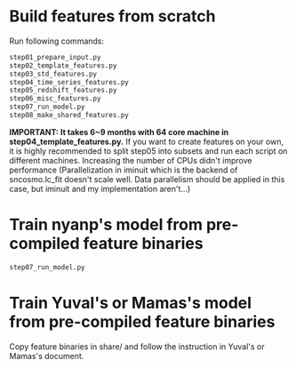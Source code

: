 

# Build features from scratch
Run following commands:

```bash
step01_prepare_input.py
step02_template_features.py
step03_std_features.py
step04_time_series_features.py
step05_redshift_features.py
step06_misc_features.py
step07_run_model.py
step08_make_shared_features.py
```

**IMPORTANT: It takes 6~9 months with 64 core machine in step04_template_features.py.** If you want to create features on your own,
it is highly recommended to split step05 into subsets and run each script on different machines. Increasing the number of CPUs didn't
improve performance (Parallelization in iminuit which is the backend of sncosmo.lc_fit doesn't scale well.
Data parallelism should be applied in this case, but iminuit and my implementation aren't...)

# Train nyanp's model from pre-compiled feature binaries

```bash
step07_run_model.py
```

# Train Yuval's or Mamas's model from pre-compiled feature binaries

Copy feature binaries in share/ and follow the instruction in Yuval's or Mamas's document.

